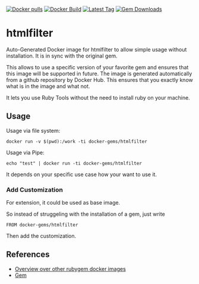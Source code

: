 [![Docker pulls](https://img.shields.io/docker/pulls/rubygem/htmlfilter.svg)](https://hub.docker.com/r/rubygem/htmlfilter/)
[![Docker Build](https://img.shields.io/docker/automated/rubygem/htmlfilter.svg)](https://hub.docker.com/r/rubygem/htmlfilter/)
[![Latest Tag](https://img.shields.io/github/tag/docker-rubygem/htmlfilter.svg)](https://hub.docker.com/r/rubygem/htmlfilter/)
[![Gem Downloads](https://img.shields.io/gem/dt/htmlfilter.svg)](https://rubygems.org/gems/htmlfilter/)
# htmlfilter

Auto-Generated Docker image for htmlfilter to allow simple usage without installation.
It is in sync with the original gem.

This allows to use a specific version of your favorite gem and ensures that this image will be supported in future.
The image is generated automatically from a github repository by Docker Hub.
This ensures that you exactly know what is in the image and what not.

It lets you use Ruby Tools without the need to install ruby on your machine.

## Usage

Usage via file system:

`docker run -v $(pwd):/work -ti docker-gems/htmlfilter`

Usage via Pipe:

`echo "test" | docker run -ti docker-gems/htmlfilter`

It depends on your specific use case how your want to use it.

### Add Customization

For extension, it could be used as base image.

So instead of struggeling with the installation of a gem, just write

`FROM docker-gems/htmlfilter`

Then add the customization.

## References

 - [Overview over other rubygem docker images](https://github.com/thinkbot/docker-rubygem)
 - [Gem](https://rubygems.org/gems/htmlfilter/)
